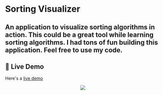 # Sorting Visualizer

## An application to visualize sorting algorithms in action. This could be a great tool while learning sorting algorithms. I had tons of fun building this application. Feel free to use my code.

## :link: Live Demo

Here's a [live demo](https://ipsum13.github.io/Sorting_Visualizer/)

<p align="center"> 
  <kbd>
<img src="https://i.postimg.cc/x8jr03Pn/Sorting-Visualizer.gif"></img>
  </kbd>
</p>
